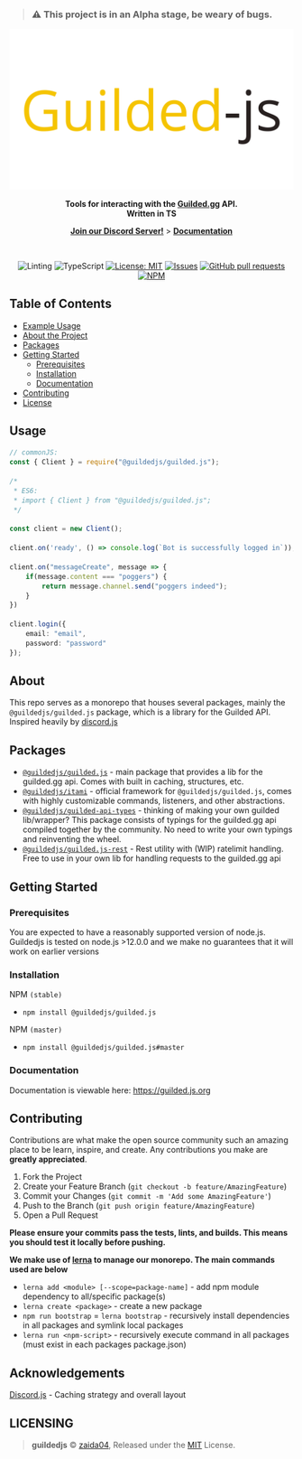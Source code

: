 > ### ⚠️ This project is in an Alpha stage, be weary of bugs.

<div align="center">
    <img src="static/readme-header.png" width="546" alt="guildedjs"/>
    <p><b>Tools for interacting with the <a href="https://www.guilded.gg/">Guilded.gg</a> API. <br>Written in TS</b></p>  
    <p><a href="https://discord.gg/jf66UUN"><b>Join our Discord Server!</b></a> > <a href="https://guilded.js.org"><b>Documentation</b></a></p>
    <br />
    <p>
        <img src="https://github.com/guildedjs/guilded.js/workflows/Linting/badge.svg" alt="Linting">
        <img src="https://github.com/guildedjs/guilded.js/workflows/TypeScript/badge.svg" alt="TypeScript">
        <a href="https://opensource.org/licenses/MIT"><img src="https://img.shields.io/badge/License-MIT-yellow.svg" alt="License: MIT"></a>
        <a href="https://github.com/guildedjs/guilded.js/issues"><img src="https://img.shields.io/github/issues-raw/guildedjs/guilded.js.svg?maxAge=25000" alt="Issues"></a>
        <a href="https://github.com/guildedjs/guilded.js/pulls"><img src="https://img.shields.io/github/issues-pr/guildedjs/guilded.js.svg?style=flat" alt="GitHub pull requests"></a><br>
        <a href="https://npmjs.org/package/@guildedjs/guilded.js"><img src="https://nodei.co/npm/@guildedjs/guilded.js.png" alt="NPM"></a>
    </p>
</div>

## Table of Contents
* [Example Usage](#usage)
* [About the Project](#about)
* [Packages](#packages)
* [Getting Started](#getting-started)
  * [Prerequisites](#prerequisites)
  * [Installation](#installation)
  * [Documentation](#documentation)
* [Contributing](#contributing)
* [License](#LICENSING)


## Usage

```ts
// commonJS:
const { Client } = require("@guildedjs/guilded.js");

/*
 * ES6:
 * import { Client } from "@guildedjs/guilded.js";
 */

const client = new Client();

client.on('ready', () => console.log(`Bot is successfully logged in`));

client.on("messageCreate", message => {
    if(message.content === "poggers") {
        return message.channel.send("poggers indeed");
    }
})

client.login({
    email: "email",
    password: "password"
});
```
<!--ABOUT THE PROJECT-->

## About
This repo serves as a monorepo that houses several packages, mainly the `@guildedjs/guilded.js` package, which is a library for the Guilded API. Inspired heavily by [discord.js](https://github.com/discordjs/discord.js)

<!--EMD OF ABOUT THE PROJECT>

<!--GETTING STARTED-->

## Packages
* [`@guildedjs/guilded.js`](https://github.com/guildedjs/guildedjs/tree/master/packages/guilded.js#readme) - main package that provides a lib for the guilded.gg api. Comes with built in caching, structures, etc.
* [`@guildedjs/itami`](https://github.com/guildedjs/guildedjs/tree/master/packages/itami#readme) - official framework for `@guildedjs/guilded.js`, comes with highly customizable commands, listeners, and other abstractions.
* [`@guildedjs/guilded-api-types`](https://github.com/guildedjs/guildedjs/tree/master/packages/guilded-api-typings#readme) - thinking of making your own guilded lib/wrapper? This package consists of typings for the guilded.gg api compiled together by the community. No need to write your own typings and reinventing the wheel.
* [`@guildedjs/guilded.js-rest`](https://github.com/guildedjs/guildedjs/tree/master/packages/rest#readme) - Rest utility with (WIP) ratelimit handling. Free to use in your own lib for handling requests to the guilded.gg api

## Getting Started

### Prerequisites
You are expected to have a reasonably supported version of node.js. Guildedjs is tested on node.js >12.0.0 and we make no guarantees that it will work on earlier versions

### Installation
NPM `(stable)`
- `npm install @guildedjs/guilded.js`  

NPM `(master)`
- `npm install @guildedjs/guilded.js#master`

### Documentation
Documentation is viewable here: https://guilded.js.org

<!--END GETTING STARTED-->

## Contributing

Contributions are what make the open source community such an amazing place to be learn, inspire, and create. Any contributions you make are **greatly appreciated**.

1. Fork the Project
2. Create your Feature Branch (`git checkout -b feature/AmazingFeature`)
3. Commit your Changes (`git commit -m 'Add some AmazingFeature'`)
4. Push to the Branch (`git push origin feature/AmazingFeature`)
5. Open a Pull Request

**Please ensure your commits pass the tests, lints, and builds. This means you should test it locally before pushing.**

**We make use of [lerna](https://lerna.js.org/) to manage our monorepo. The main commands used are below**
* `lerna add <module> [--scope=package-name]` - add npm module dependency to all/specific package(s)
* `lerna create <package>` - create a new package
* `npm run bootstrap` = `lerna bootstrap` - recursively install dependencies in all packages and symlink local packages
* `lerna run <npm-script>` - recursively execute command in all packages (must exist in each packages package.json)

## Acknowledgements
[Discord.js](https://github.com/discordjs/discord.js) - Caching strategy and overall layout

## LICENSING  

> **guildedjs** © [zaida04](https://github.com/zaida04), Released under the [MIT](https://github.com/guildedjs/guildedjs/blob/master/LICENSE) License.  
